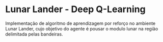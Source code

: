 # Lunar Lander - Deep Q-Learning

Implementação de algoritmo de aprendizagem por reforço no ambiente Lunar Lander, cujo objetivo do 
agente é pousar o modulo lunar na região delimitada pelas bandeiras.

